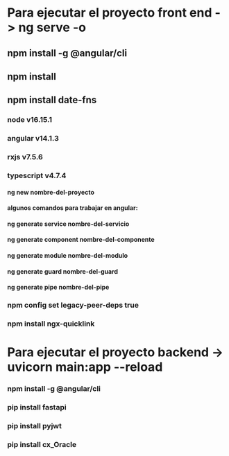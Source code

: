 # Para ejecutar el proyecto front end ->  ng serve -o
## npm install -g @angular/cli
## npm install
## npm install date-fns
### node v16.15.1
### angular v14.1.3
### rxjs v7.5.6
### typescript v4.7.4
#### ng new nombre-del-proyecto

#### algunos comandos para trabajar en angular:

#### ng generate service nombre-del-servicio

#### ng generate component nombre-del-componente

#### ng generate module nombre-del-modulo

#### ng generate guard nombre-del-guard

#### ng generate pipe nombre-del-pipe


### npm config set legacy-peer-deps true
### npm install ngx-quicklink

# Para ejecutar el proyecto backend -> uvicorn main:app --reload
### npm install -g @angular/cli
### pip install fastapi
### pip install pyjwt
### pip install cx_Oracle

